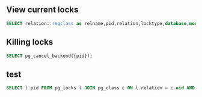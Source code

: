 ## View current locks

```sql
SELECT relation::regclass as relname,pid,relation,locktype,database,mode,granted,fastpath FROM pg_locks;
```

## Killing locks

```sql
SELECT pg_cancel_backend({pid});
```


## test

```sql
SELECT l.pid FROM pg_locks l JOIN pg_class c ON l.relation = c.oid AND c.relkind = 'r' WHERE c.relname = '{table_name}';
```
